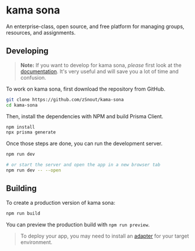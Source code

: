 # kama sona

An enterprise-class, open source, and free platform for managing groups,
resources, and assignments.

## Developing

> **Note:** If you want to develop for kama sona, _please_ first look at the
> [documentation](docs). It's very useful and will save you a lot of time and
> confusion.

To work on kama sona, first download the repository from GitHub.

```bash
git clone https://github.com/zSnout/kama-sona
cd kama-sona
```

Then, install the dependencies with NPM and build Prisma Client.

```bash
npm install
npx prisma generate
```

Once those steps are done, you can run the development server.

```bash
npm run dev

# or start the server and open the app in a new browser tab
npm run dev -- --open
```

## Building

To create a production version of kama sona:

```bash
npm run build
```

You can preview the production build with `npm run preview`.

> To deploy your app, you may need to install an
> [adapter](https://kit.svelte.dev/docs/adapters) for your target environment.
